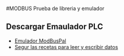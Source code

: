 #MODBUS Prueba de libreria y emulador

## Descargar Emaulador PLC

- [Emulador ModBusPal](http://modbuspal.sourceforge.net/)
- [Segur las recetas para leer y escribir datos](https://plc4x.apache.org/users/getting-started/virtual-modbus.html)

